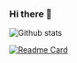 ### Hi there 👋

![Github stats](https://github-readme-stats.vercel.app/api?username=YK911&theme=light&title_color=ffffff&text_color=ffffff&bg_color=310deg,7928CA,FF0080&show_icons=false&count_private=true&text_bold=true&hide_border=true&custom_title=YK911)

[![Readme Card](https://github-readme-stats.vercel.app/api/pin/?username=YK911&repo=github-readme-stats)](https://github.com/anuraghazra/github-readme-stats)

<!--
**YK911/YK911** is a ✨ _special_ ✨ repository because its `README.md` (this file) appears on your GitHub profile.

Here are some ideas to get you started:

- 🔭 I’m currently working on ...
- 🌱 I’m currently learning ...
- 👯 I’m looking to collaborate on ...
- 🤔 I’m looking for help with ...
- 💬 Ask me about ...
- 📫 How to reach me: ...
- 😄 Pronouns: ...
- ⚡ Fun fact: ...
-->
